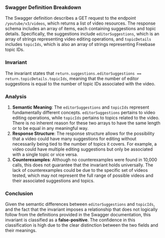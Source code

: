 ### Swagger Definition Breakdown
The Swagger definition describes a GET request to the endpoint `/youtube/v3/videos`, which returns a list of video resources. The response schema includes an array of items, each containing suggestions and topic details. Specifically, the suggestions include `editorSuggestions`, which is an array of strings representing video editing operations, and `topicDetails` includes `topicIds`, which is also an array of strings representing Freebase topic IDs.

### Invariant
The invariant states that `return.suggestions.editorSuggestions == return.topicDetails.topicIds`, meaning that the number of editor suggestions is equal to the number of topic IDs associated with the video.

### Analysis
1. **Semantic Meaning**: The `editorSuggestions` and `topicIds` represent fundamentally different concepts. `editorSuggestions` pertains to video editing operations, while `topicIds` pertains to topics related to the video. There is no inherent reason for these two arrays to have the same length or to be equal in any meaningful way.
2. **Response Structure**: The response structure allows for the possibility that a video could have many suggestions for editing without necessarily being tied to the number of topics it covers. For example, a video could have multiple editing suggestions but only be associated with a single topic or vice versa.
3. **Counterexamples**: Although no counterexamples were found in 10,000 calls, this does not guarantee that the invariant holds universally. The lack of counterexamples could be due to the specific set of videos tested, which may not represent the full range of possible videos and their associated suggestions and topics.

### Conclusion
Given the semantic differences between `editorSuggestions` and `topicIds`, and the fact that the invariant imposes a relationship that does not logically follow from the definitions provided in the Swagger documentation, this invariant is classified as a **false-positive**. The confidence in this classification is high due to the clear distinction between the two fields and their meanings.
